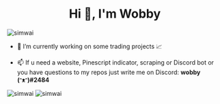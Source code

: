 <h1 align="center">Hi 👋, I'm Wobby</h1>

<p align="left"> <img src="https://komarev.com/ghpvc/?username=simwai&label=Profile%20views&color=a36fe2&style=plastic" alt="simwai" /> </p>

- 🔭 I’m currently working on some trading projects 📈

- 📫 If u need a website, Pinescript indicator, scraping or Discord bot or you have questions to my repos just write me on Discord: **wobby (ᵔᴥᵔ)#2484**

<p>
<img src="https://github-readme-stats-git-masterrstaa-rickstaa.vercel.app/api?username=simwai&show_icons=true&theme=dracula&locale=en" alt="simwai" />
<img src="https://github-readme-stats-git-masterrstaa-rickstaa.vercel.app/api/top-langs?username=simwai&show_icons=true&theme=dracula&locale=en&layout=compact" alt="simwai" />
</p>

